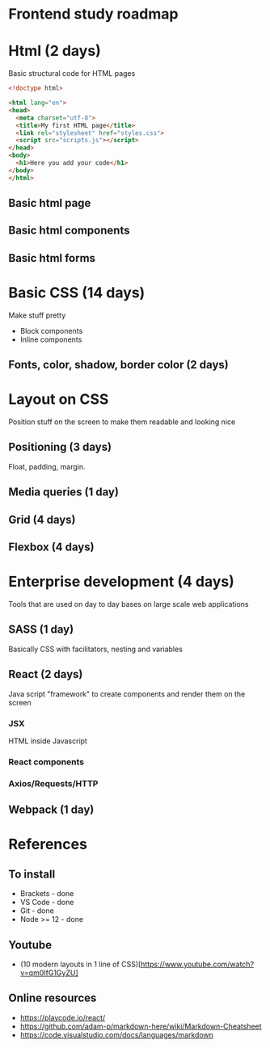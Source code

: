 # Frontend study roadmap

# Html (2 days)

Basic structural code for HTML pages


```html
<!doctype html>

<html lang="en">
<head>
  <meta charset="utf-8">
  <title>My first HTML page</title>
  <link rel="stylesheet" href="styles.css">
  <script src="scripts.js"></script>
</head>
<body>
  <h1>Here you add your code</h1>
</body>
</html>

```


## Basic html page

## Basic html components

## Basic html forms

# Basic CSS (14 days)

Make stuff pretty

- Block components
- Inline components

## Fonts, color, shadow, border color (2 days)

# Layout on CSS

Position stuff on the screen to make them readable and looking nice

## Positioning (3 days)

Float, padding, margin.

## Media queries (1 day)

## Grid (4 days)

## Flexbox (4 days)

# Enterprise development (4 days)

Tools that are used on day to day bases on large scale web applications

## SASS (1 day)

Basically CSS with facilitators, nesting and variables

## React (2 days)

Java script "framework" to create components and render them on the screen

### JSX

HTML inside Javascript

### React components

### Axios/Requests/HTTP

## Webpack (1 day)

# References

## To install

- Brackets - done
- VS Code - done
- Git - done
- Node >= 12 - done

## Youtube

- (10 modern layouts in 1 line of CSS)[https://www.youtube.com/watch?v=qm0IfG1GyZU]

## Online resources

- https://playcode.io/react/
- https://github.com/adam-p/markdown-here/wiki/Markdown-Cheatsheet
- https://code.visualstudio.com/docs/languages/markdown